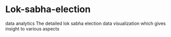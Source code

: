 # Lok-sabha-election
data analytics
The detailed lok sabha election data visualization which gives insight to various aspects
